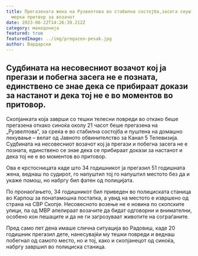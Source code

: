 ```yaml
---
title: Прегазената жена на Рузвелтова во стабилна состојба,засега сеуште нема
  мерка притвор за возачот
date: 2023-06-22T14:26:39.212Z
category: македонија
featured: true
featuredImage: ../img/pregazen-pesak.jpg
author: Вардарски
---
```

<!--StartFragment-->

## Судбината на несовесниот возачот кој ја прегази и побегна засега не е позната, единствено се знае дека се прибираат докази за настанот и дека тој не е во моментов во притовор.



<!--EndFragment--><!--StartFragment-->

Скопјанката која заврши со тешки телесни повреди во откако беше прегазена откако синоќа околу 21 часот беше прегазена на „Рузвелтова“, за среќа е во стабилна состојба и пуштена на домашно лекување – велат од Јавното обвинителство за Канал 5 Телевизија. Судбината на несовесниот возачот кој ја прегази и побегна засега не е позната, единствено се знае дека се прибираат докази за настанот и дека тој не е во моментов во притовор.

Ова е крстосницата каде што 34 годишникот ја прегазил 51 годишната жена, веднаш по судирот, го напуштил тој го напуштил местото без да и укаже помош, но набргу бил фатен од полицијата.

По пронаоѓањето, 34 годишникот бил приведен во полициската станица во Карпош за понатамошна постапка, а увид на местото е извршено од страна на СВР Скопје. Несовесното возење не е новина по скопските улици, па од МВР апелираат возачите да бидат одговорни и внимателни, особено кон пешаците и да не ги загрозуваат животите на сограѓаните.

Пред само пет дена имаше слична ситуација во Радовиш, каде 20 годишник прегазил дете, нанесувајќи му тешки повреди и веднаш побегнал од самото место, но и тој, како и скопјанецот од синоќа, набргу завршил во полициска станица.

<!--EndFragment-->